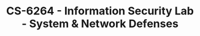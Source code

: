 ---
layout: course
title: CS-6264 - Information Security Lab -  System & Network Defenses
aliases: SND,  ISND,  ISLND
course_id: CS-6264
permalink: /CS-6264/
avg_difficulty: 4.00
avg_rating: 3.40
avg_workload: 19.00
course_number: 6264
---